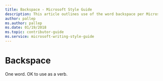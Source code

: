 ```yaml
---
title: Backspace - Microsoft Style Guide
description: This article outlines use of the word backspace per Microsoft style guidelines.
author: pallep
ms.author: pallep
ms.date: 01/19/2018
ms.topic: contributor-guide
ms.service: microsoft-writing-style-guide
---
```


# Backspace

One word. OK to use as a verb.
